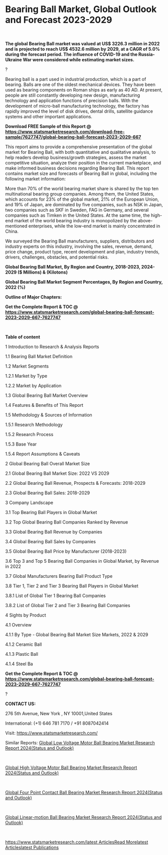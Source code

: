 <h1>Bearing Ball Market, Global Outlook and Forecast 2023-2029</h1><br/><p><strong>The global Bearing Ball market was valued at US$ 3226.3 million in 2022 and is projected to reach US$ 4532.6 million by 2029, at a <strong>CAGR</strong> of 5.0% during the forecast period. The influence of COVID-19 and the Russia-Ukraine War were considered while estimating market sizes.</strong></p>
 
 
 
 <p>? </p>
 
 
 
 <p>Bearing ball is a part used in industrial production, which is a part of bearing. Balls are one of the oldest mechanical devices. They have been used as bearing components on Roman ships as early as 40 AD. At present, people are still constantly developing new design, manufacturing technology and application functions of precision balls. With the development of micro-ball manufacturing technology, the factory has rapidly improved the level of disk drives, dental drills, satellite guidance systems and other important applications.</p>
 
 
 
 <p><strong>Download FREE Sample of this Report @ <a href="https://www.statsmarketresearch.com/download-free-sample/7627747/global-bearing-ball-forecast-2023-2029-667">https://www.statsmarketresearch.com/download-free-sample/7627747/global-bearing-ball-forecast-2023-2029-667</a></strong></p>
 
 
 
 <p>This report aims to provide a comprehensive presentation of the global market for Bearing Ball, with both quantitative and qualitative analysis, to help readers develop business/growth strategies, assess the market competitive situation, analyze their position in the current marketplace, and make informed business decisions regarding Bearing Ball. This report contains market size and forecasts of Bearing Ball in global, including the following market information:</p>
 
 
 
 <p>More than 70% of the world bearing market share is shared by the top ten multinational bearing group companies. Among them, the United States, which accounts for 23% of the global market, 21% of the European Union, and 19% of Japan, are dominated by five companies, such as NSK in Japan, two companies such as SKF in Sweden, FAG in Germany, and several companies such as Timken in the United States. At the same time, the high-end market of the world bearing industry is monopolized by the above-mentioned enterprises, while the low-end market is mainly concentrated in China.</p>
 
 
 
 <p>We surveyed the Bearing Ball manufacturers, suppliers, distributors and industry experts on this industry, involving the sales, revenue, demand, price change, product type, recent development and plan, industry trends, drivers, challenges, obstacles, and potential risks.</p>
 
 
 
 <p><strong>Global Bearing Ball Market, By Region and Country, 2018-2023, 2024-2029 ($ Millions) & (Kilotons)</strong></p>
 
 
 
 <p><strong>Global Bearing Ball Market Segment Percentages, By Region and Country, 2022 (%)</strong></p>
 
 
 
 <p><strong>Outline of Major Chapters:</strong></p>
 
 
 
 <div><b>Get the Complete Report & TOC @ <a href="https://www.statsmarketresearch.com/global-bearing-ball-forecast-2023-2029-667-7627747">https://www.statsmarketresearch.com/global-bearing-ball-forecast-2023-2029-667-7627747</a></b></div>
 
 
 
 <p><br />
 
 <b>Table of content</b></p>
 
 
 
 <p>1 Introduction to Research & Analysis Reports<br />
 
 1.1 Bearing Ball Market Definition<br />
 
 1.2 Market Segments<br />
 
 1.2.1 Market by Type<br />
 
 1.2.2 Market by Application<br />
 
 1.3 Global Bearing Ball Market Overview<br />
 
 1.4 Features & Benefits of This Report<br />
 
 1.5 Methodology & Sources of Information<br />
 
 1.5.1 Research Methodology<br />
 
 1.5.2 Research Process<br />
 
 1.5.3 Base Year<br />
 
 1.5.4 Report Assumptions & Caveats<br />
 
 2 Global Bearing Ball Overall Market Size<br />
 
 2.1 Global Bearing Ball Market Size: 2022 VS 2029<br />
 
 2.2 Global Bearing Ball Revenue, Prospects & Forecasts: 2018-2029<br />
 
 2.3 Global Bearing Ball Sales: 2018-2029<br />
 
 3 Company Landscape<br />
 
 3.1 Top Bearing Ball Players in Global Market<br />
 
 3.2 Top Global Bearing Ball Companies Ranked by Revenue<br />
 
 3.3 Global Bearing Ball Revenue by Companies<br />
 
 3.4 Global Bearing Ball Sales by Companies<br />
 
 3.5 Global Bearing Ball Price by Manufacturer (2018-2023)<br />
 
 3.6 Top 3 and Top 5 Bearing Ball Companies in Global Market, by Revenue in 2022<br />
 
 3.7 Global Manufacturers Bearing Ball Product Type<br />
 
 3.8 Tier 1, Tier 2 and Tier 3 Bearing Ball Players in Global Market<br />
 
 3.8.1 List of Global Tier 1 Bearing Ball Companies<br />
 
 3.8.2 List of Global Tier 2 and Tier 3 Bearing Ball Companies<br />
 
 4 Sights by Product<br />
 
 4.1 Overview<br />
 
 4.1.1 By Type - Global Bearing Ball Market Size Markets, 2022 & 2029<br />
 
 4.1.2 Ceramic Ball<br />
 
 4.1.3 Plastic Ball<br />
 
 4.1.4 Steel Ba</p>
 
 
 
 <div><b>Get the Complete Report & TOC @ <a href="https://www.statsmarketresearch.com/global-bearing-ball-forecast-2023-2029-667-7627747">https://www.statsmarketresearch.com/global-bearing-ball-forecast-2023-2029-667-7627747</a></b></div>
 
 
 
 <p>? </p>
 
 
 
 <p><b>CONTACT US:</b><br />
 
 276 5th Avenue, New York , NY 10001,United States<br />
 
 International: (+1) 646 781 7170 / +91 8087042414<br />
 
 Visit: <a href="https://www.statsmarketresearch.com/">https://www.statsmarketresearch.com/</a><br />
 
 Similar Reports: <a href="https://www.statsmarketresearch.com/global-bearing-ball-forecast-2023-2029-667-7627747">Global Low Voltage Motor Ball Bearing Market Research Report 2024(Status and Outlook)</a><br />
 
 <br />
 
 <a href="https://www.statsmarketresearch.com/global-bearing-ball-forecast-2023-2029-667-7627747">Global High Voltage Motor Ball Bearing Market Research Report 2024(Status and Outlook)</a><br />
 
 <br />
 
 <a href="https://www.statsmarketresearch.com/global-bearing-ball-forecast-2023-2029-667-7627747">Global Four Point Contact Ball Bearing Market Research Report 2024(Status and Outlook)</a><br />
 
 <br />
 
 <a href="https://www.statsmarketresearch.com/global-bearing-ball-forecast-2023-2029-667-7627747">Global Linear-motion Ball Bearing Market Research Report 2024(Status and Outlook)</a><br />
 
 <br />
 
 <a href="https://gyeongbokgung.com">https://www.statsmarketresearch.com/</a><a href="https://hallyeomaritime.com">latest Articles</a><a href="https://jingwansa.com">Read More</a><a href="https://nguoiviet.jp/">latest Articles</a><a href="https://www.intelmarketresearch.com/">latest Publications</a></p>